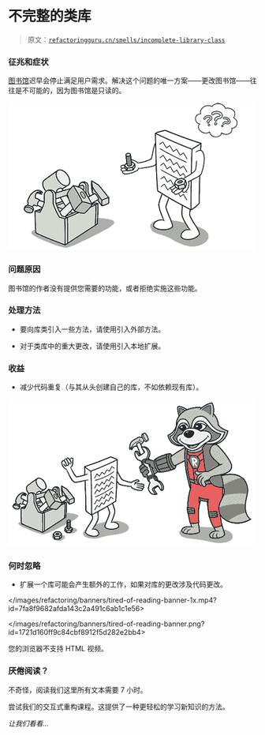 # 不完整的类库

> 原文：[`refactoringguru.cn/smells/incomplete-library-class`](https://refactoringguru.cn/smells/incomplete-library-class)

### 征兆和症状

[图书馆](https://en.wikipedia.org/wiki/Library_(computing))迟早会停止满足用户需求。解决这个问题的唯一方案——更改图书馆——往往是不可能的，因为图书馆是只读的。

![](img/3b8ee9f3114d6e2d9c10786df57b511c.png)

### 问题原因

图书馆的作者没有提供您需要的功能，或者拒绝实施这些功能。

### 处理方法

+   要向库类引入一些方法，请使用引入外部方法。

+   对于类库中的重大更改，请使用引入本地扩展。

### 收益

+   减少代码重复（与其从头创建自己的库，不如依赖现有库）。

![](img/60943c416d0180b62787e86496d576ab.png)

### 何时忽略

+   扩展一个库可能会产生额外的工作，如果对库的更改涉及代码更改。

</images/refactoring/banners/tired-of-reading-banner-1x.mp4?id=7fa8f9682afda143c2a491c6ab1c1e56>

</images/refactoring/banners/tired-of-reading-banner.png?id=1721d160ff9c84cbf8912f5d282e2bb4>

您的浏览器不支持 HTML 视频。

### 厌倦阅读？

不奇怪，阅读我们这里所有文本需要 7 小时。

尝试我们的交互式重构课程。这提供了一种更轻松的学习新知识的方法。

*让我们看看…*
